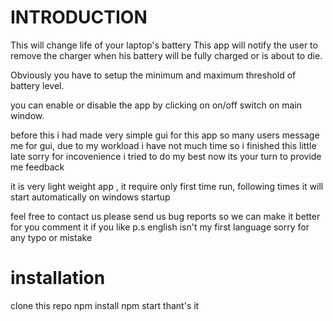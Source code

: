 # INTRODUCTION
This will change life of your laptop's battery 
This app will notify the user to remove the charger when his battery will be fully charged or is about to die.

Obviously you have to setup the minimum and maximum threshold of battery level.

you can enable or disable the app by clicking on on/off switch on main window.

before this i had made very simple gui for this app so many users message me for gui,
due to my workload i have not much time so i finished this little late sorry for incovenience
i tried to do my best now its your turn to provide me feedback



it is very light weight app , 
it require only first time run, following times it will start automatically on windows startup 

feel free to contact us 
please send us bug reports so we can make it better for you
comment it if you like
p.s english isn't my first language sorry for any typo or mistake

# installation
clone this repo 
npm install
npm start
thant's it